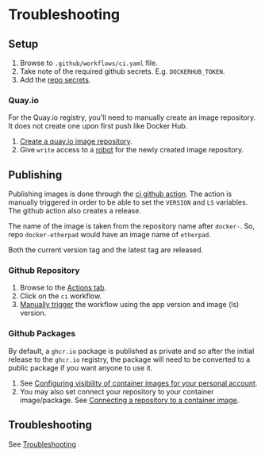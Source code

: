 # Troubleshooting

## Setup

1. Browse to `.github/workflows/ci.yaml` file.
2. Take note of the required github secrets. E.g. `DOCKERHUB_TOKEN`.
3. Add the [repo secrets].

### Quay.io

For the Quay.io registry, you'll need to manually create an image repository.
It does not create one upon first push like Docker Hub.

1. [Create a quay.io image repository].
2. Give `write` access to a [robot] for the newly created image repository.

## Publishing

Publishing images is done through the [ci github action]. The action is
manually triggered in order to be able to set the `VERSION` and `LS` variables.
The github action also creates a release.

The name of the image is taken from the repository name after `docker-`. So,
repo `docker-etherpad` would have an image name of `etherpad`.

Both the current version tag and the latest tag are released.

### Github Repository

1. Browse to the [Actions tab].
2. Click on the `ci` workflow.
3. [Manually trigger] the workflow using the app version and image (ls)
version.

### Github Packages

By default, a `ghcr.io` package is published as private and so after the
initial release to the `ghcr.io` registry, the package will need to be
converted to a public package if you want anyone to use it.

1. See [Configuring visibility of container images for your personal account][1].
2. You may also set connect your repository to your container image/package.
See [Connecting a repository to a container image].

## Troubleshooting

See [Troubleshooting](./troubleshooting)

[repo secrets]: https://docs.github.com/en/actions/reference/encrypted-secrets#creating-encrypted-secrets-for-a-repository
[Create a quay.io image repository]: https://docs.quay.io/guides/create-repo.html
[robot]: https://docs.quay.io/glossary/robot-accounts.html
[ci github action]: https://github.com/nicholaswilde/docker-template/blob/main/.github/workflows/ci.yaml
[Actions tab]: https://github.com/nicholaswilde/docker-template/actions
[Manually trigger]: https://github.blog/changelog/2020-07-06-github-actions-manual-triggers-with-workflow_dispatch/
[Connecting a repository to a container image]: https://docs.github.com/en/packages/guides/connecting-a-repository-to-a-container-image
[1]: https://docs.github.com/en/packages/guides/configuring-access-control-and-visibility-for-container-images#configuring-visibility-of-container-images-for-your-personal-account
